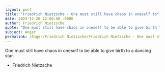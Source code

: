 ```yaml
---
layout: post
title: "Friedrich Nietzsche - One must still have chaos in oneself to"
date: 2024-12-28 12:00:00 -0000
author: Friedrich Nietzsche
quote: "One must still have chaos in oneself to be able to give birth to a dancing star."
subject: Anger
permalink: /Anger/Friedrich Nietzsche/Friedrich Nietzsche - One must still have chaos in oneself to
---
```


One must still have chaos in oneself to be able to give birth to a dancing star.

- Friedrich Nietzsche
